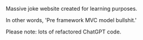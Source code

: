 Massive joke website created for learning purposes.

In other words, 'Pre framework MVC model bullshit.'

Please note: lots of refactored ChatGPT code.
